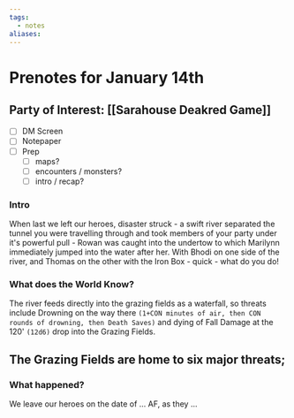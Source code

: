 ```yaml
---
tags:
  - notes
aliases:
---
```


# Prenotes for January 14th
## Party of Interest: [[Sarahouse Deakred Game]]
- [ ] DM Screen
- [ ] Notepaper
- [ ] Prep
	- [ ] maps?
	- [ ] encounters / monsters?
	- [ ] intro / recap?

### Intro

When last we left our heroes, disaster struck - a swift river separated the tunnel you were travelling through and took members of your party under it's powerful pull - Rowan was caught into the undertow to which Marilynn immediately jumped into the water after her. With Bhodi on one side of the river, and Thomas on the other with the Iron Box - quick - what do you do!

### What does the World Know?

The river feeds directly into the grazing fields as a waterfall, so threats include Drowning on the way there `(1+CON minutes of air, then CON rounds of drowning, then Death Saves)` and dying of Fall Damage at the 120' `(12d6)` drop into the Grazing Fields.

The Grazing Fields are home to six major threats;
- 

### What happened?


We leave our heroes on the date of ... AF, as they ...